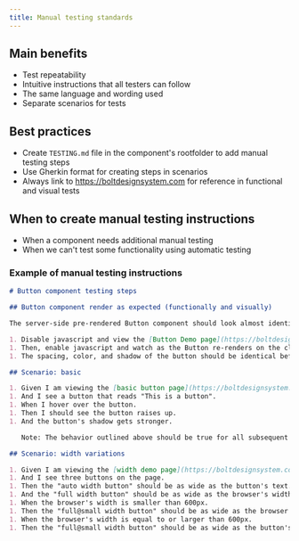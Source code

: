 ```yaml
---
title: Manual testing standards
---
```


## Main benefits

- Test repeatability
- Intuitive instructions that all testers can follow
- The same language and wording used
- Separate scenarios for tests

## Best practices

- Create `TESTING.md` file in the component's rootfolder to add manual testing steps
- Use Gherkin format for creating steps in scenarios
- Always link to https://boltdesignsystem.com for reference in functional and visual tests

## When to create manual testing instructions

- When a component needs additional manual testing
- When we can't test some functionality using automatic testing

### Example of manual testing instructions

```markdown
# Button component testing steps

## Button component render as expected (functionally and visually)

The server-side pre-rendered Button component should look almost identical to the client-side rendered version. To verify:

1. Disable javascript and view the [Button Demo page](https://boltdesignsystem.com/pattern-lab/patterns/02-components-button-05-button/02-components-button-05-button.html).
1. Then, enable javascript and watch as the Button re-renders on the client-side.
1. The spacing, color, and shadow of the button should be identical before and after the web component re-renders.

## Scenario: basic

1. Given I am viewing the [basic button page](https://boltdesignsystem.com/pattern-lab/patterns/02-components-button-05-button/02-components-button-05-button.html).
1. And I see a button that reads "This is a button".
1. When I hover over the button.
1. Then I should see the button raises up.
1. And the button's shadow gets stronger.

   Note: The behavior outlined above should be true for all subsequent tests unless otherwise noted. It will be referred to as the "default button behavior".

## Scenario: width variations

1. Given I am viewing the [width demo page](https://boltdesignsystem.com/pattern-lab/patterns/02-components-button-25-button-width-variations/02-components-button-25-button-width-variations.html).
1. And I see three buttons on the page.
1. Then the "auto width button" should be as wide as the button's text.
1. And the "full width button" should be as wide as the browser's width.
1. When the browser's width is smaller than 600px.
1. Then the "full@small width button" should be as wide as the browser's width.
1. When the browser's width is equal to or larger than 600px.
1. Then the "full@small width button" should be as wide as the button's text.
```
